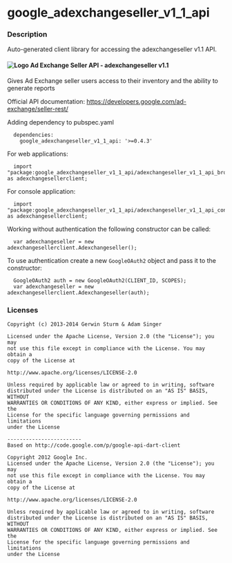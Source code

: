 # google_adexchangeseller_v1_1_api

### Description

Auto-generated client library for accessing the adexchangeseller v1.1 API.

#### ![Logo](http://www.google.com/images/icons/product/doubleclick-16.gif) Ad Exchange Seller API - adexchangeseller v1.1

Gives Ad Exchange seller users access to their inventory and the ability to generate reports

Official API documentation: https://developers.google.com/ad-exchange/seller-rest/

Adding dependency to pubspec.yaml

```
  dependencies:
    google_adexchangeseller_v1_1_api: '>=0.4.3'
```

For web applications:

```
  import "package:google_adexchangeseller_v1_1_api/adexchangeseller_v1_1_api_browser.dart" as adexchangesellerclient;
```

For console application:

```
  import "package:google_adexchangeseller_v1_1_api/adexchangeseller_v1_1_api_console.dart" as adexchangesellerclient;
```

Working without authentication the following constructor can be called:

```
  var adexchangeseller = new adexchangesellerclient.Adexchangeseller();
```

To use authentication create a new `GoogleOAuth2` object and pass it to the constructor:


```
  GoogleOAuth2 auth = new GoogleOAuth2(CLIENT_ID, SCOPES);
  var adexchangeseller = new adexchangesellerclient.Adexchangeseller(auth);
```

### Licenses

```
Copyright (c) 2013-2014 Gerwin Sturm & Adam Singer

Licensed under the Apache License, Version 2.0 (the "License"); you may 
not use this file except in compliance with the License. You may obtain a 
copy of the License at

http://www.apache.org/licenses/LICENSE-2.0

Unless required by applicable law or agreed to in writing, software
distributed under the License is distributed on an "AS IS" BASIS, WITHOUT
WARRANTIES OR CONDITIONS OF ANY KIND, either express or implied. See the
License for the specific language governing permissions and limitations 
under the License

------------------------
Based on http://code.google.com/p/google-api-dart-client

Copyright 2012 Google Inc.
Licensed under the Apache License, Version 2.0 (the "License"); you may 
not use this file except in compliance with the License. You may obtain a
copy of the License at

http://www.apache.org/licenses/LICENSE-2.0

Unless required by applicable law or agreed to in writing, software
distributed under the License is distributed on an "AS IS" BASIS, WITHOUT
WARRANTIES OR CONDITIONS OF ANY KIND, either express or implied. See the
License for the specific language governing permissions and limitations 
under the License

```
